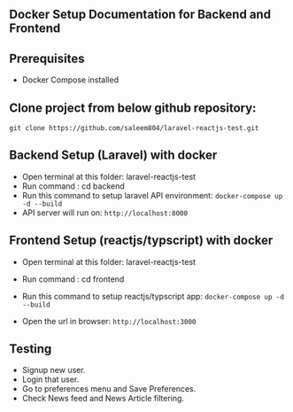 ## Docker Setup Documentation for Backend and Frontend

## Prerequisites
- Docker Compose installed

## Clone project from below github repository: 

	git clone https://github.com/saleem804/laravel-reactjs-test.git

## Backend Setup (Laravel) with docker

- Open terminal at this folder: laravel-reactjs-test
- Run command : cd backend
- Run this command to setup laravel API environment: 
	`docker-compose up -d --build`
- API server will run on: `http://localhost:8000`

## Frontend Setup (reactjs/typscript) with docker
- Open terminal at this folder: laravel-reactjs-test
- Run command : cd frontend
- Run this command to setup reactjs/typscript app:
	`docker-compose up -d --build`
	
- Open the url in browser: `http://localhost:3000`

## Testing
- Signup new user.
- Login that user.
- Go to preferences menu and Save Preferences.
- Check News feed and News Article filtering.
